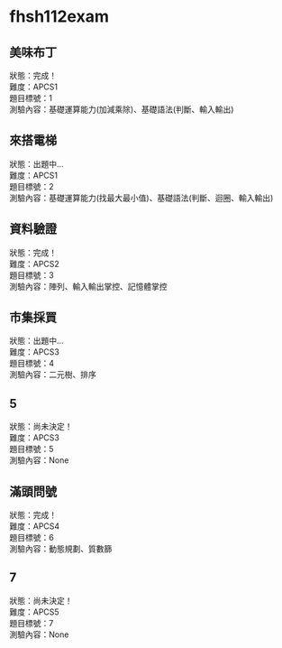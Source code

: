 # fhsh112exam
## 美味布丁
狀態：完成！  
難度：APCS1  
題目標號：1  
測驗內容：基礎運算能力(加減乘除)、基礎語法(判斷、輸入輸出)
## 來搭電梯
狀態：出題中...  
難度：APCS1  
題目標號：2  
測驗內容：基礎運算能力(找最大最小值)、基礎語法(判斷、迴圈、輸入輸出)
## 資料驗證
狀態：完成！  
難度：APCS2  
題目標號：3  
測驗內容：陣列、輸入輸出掌控、記憶體掌控
## 市集採買
狀態：出題中...  
難度：APCS3  
題目標號：4  
測驗內容：二元樹、排序
## 5
狀態：尚未決定！  
難度：APCS3  
題目標號：5  
測驗內容：None
## 滿頭問號
狀態：完成！  
難度：APCS4  
題目標號：6  
測驗內容：動態規劃、質數篩
## 7
狀態：尚未決定！  
難度：APCS5  
題目標號：7  
測驗內容：None
